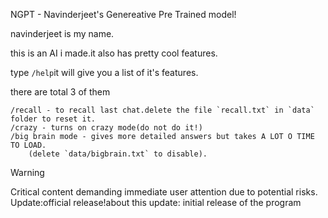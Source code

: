 NGPT - Navinderjeet's Genereative Pre Trained model!

navinderjeet is my name.

this is an AI i made.it also has pretty cool features.

type `/help`it will give you a list of it's features.

there are total 3 of them
```
/recall - to recall last chat.delete the file `recall.txt` in `data` folder to reset it.
/crazy - turns on crazy mode(do not do it!)
/big brain mode - gives more detailed answers but takes A LOT O TIME TO LOAD.
    (delete `data/bigbrain.txt` to disable).
```
> [!WARNING]  
> Critical content demanding immediate user attention due to potential risks.
Update:official release!about this update:
initial release of the program
